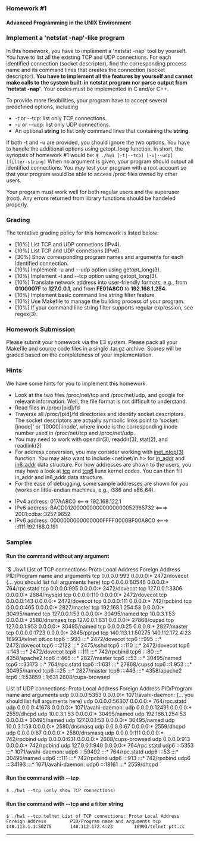 ### Homework #1

#### Advanced Programming in the UNIX Environment

### Implement a 'netstat -nap'-like program

In this homework, you have to implement a 'netstat -nap' tool by yourself. You have to list all the existing TCP and UDP connections. For each identified connection (socket descriptor), find the corresponding process name and its command lines that creates the connection (socket descriptor). <b>You have to implement all the features by yourself and cannot make calls to the system built-in netstat program nor parse output from 'netstat -nap'</b>. Your codes must be implemented in C and/or C++.

To provide more flexibilities, your program have to accept several predefined options, including

* -t or --tcp: list only TCP connections.
* -u or --udp: list only UDP connections.
* An optional <b>string</b> to list only command lines that containing the <b>string</b>.

If both -t and -u are provided, you should ignore the two options.
You have to handle the additional options using getopt_long function. In short, the synopsis of homework #1 would be:
`$ ./hw1 [-t|--tcp] [-u|--udp] [filter-string]` When no argument is given, your program should output all identified connections. You may test your program with a root account so that your program would be able to access /proc files owned by other users.

Your program must work well for both regular users and the superuser (root). Any errors returned from library functions should be handeled properly.

### Grading

The tentative grading policy for this homework is listed below:

* [10%] List TCP and UDP connetions (IPv4).
* [10%] List TCP and UDP connetions (IPv6).
* [30%] Show corresponding program names and arguments for each identified connection.
* [10%] Implement -u and --udp option using getopt_long(3).
* [10%] Implement -t and --tcp option using getopt_long(3).
* [10%] Translate network address into user-friendly formats, e.g., from <b>0100007F</b> to <b>127.0.0.1</b>, and from <b>FE01A8C0</b> to <b>192.168.1.254</b>.
* [10%] Implement basic command line string filter feature.
* [10%] Use Makefile to manage the building process of your program.
* [10%] If your command line string filter supports regular expression, see regex(3).

### Homework Submission

Please submit your homework via the E3 system. Please pack all your Makefile and source code files in a single .tar.gz archive. Scores will be graded based on the completeness of your implementation.

### Hints

We have some hints for you to implement this homework.

* Look at the two files /proc/net/tcp and /proc/net/udp, and google for relevant information. Well, the file format is not difficult to understand.
* Read files in /proc/[pid]/fd
* Traverse all /proc/[pid]/fd directories and identify socket descriptors. The socket descriptors are actually symbolic links point to 'socket:[inode]' or '[0000]:inode', where inode is the corresponding inode number used in /proc/net/tcp and /proc/net/udp.
* You may need to work with opendir(3), readdir(3), stat(2), and readlink(2)
* For address conversion, you may consider working with [inet_ntop(3)](http://man7.org/linux/man-pages/man3/inet_ntop.3.html) function. You may also want to include <netinet/in.h> for [in_addr](http://bazaar.launchpad.net/~vcs-imports/glibc/master/view/head:/inet/netinet/in.h#L31) and [in6_addr](http://bazaar.launchpad.net/~vcs-imports/glibc/master/view/head:/inet/netinet/in.h#L211) data structure. For how addresses are shown to the users, you may have a look at [tcp](http://lxr.free-electrons.com/source/net/ipv4/tcp_ipv4.c#L2255) and [tcp6](http://lxr.free-electrons.com/source/net/ipv6/tcp_ipv6.c#L1779) liunx kernel codes. You can then fill in_addr and in6_addr data structure.
* For the ease of debugging, some sample addresses are shown for you (works on little-endian machines, e.g., i386 and x86_64).<br>
- IPv4 address: 017AA8C0 <===> 192.168.122.1<br>
- IPv6 address: BACD0120000000000000000052965732 <===> 2001:cdba::3257:9652<br>
- IPv6 address: 0000000000000000FFFF0000BF00A8C0 <===> ::ffff:192.168.0.191

### Samples

#### Run the command without any argument

`$ ./hw1
List of TCP connections:
Proto Local Address           Foreign Address         PID/Program name and arguments
tcp   0.0.0.0:993             0.0.0.0:*               2472/dovecot (... you should list full arguments here)
tcp   0.0.0.0:60546           0.0.0.0:*               764/rpc.statd
tcp   0.0.0.0:995             0.0.0.0:*               2472/dovecot
tcp   127.0.0.1:3306          0.0.0.0:*               2684/mysqld
tcp   0.0.0.0:110             0.0.0.0:*               2472/dovecot
tcp   0.0.0.0:143             0.0.0.0:*               2472/dovecot
tcp   0.0.0.0:111             0.0.0.0:*               742/rpcbind
tcp   0.0.0.0:465             0.0.0.0:*               2827/master
tcp   192.168.1.254:53        0.0.0.0:*               30495/named
tcp   127.0.0.1:53            0.0.0.0:*               30495/named
tcp   10.0.3.1:53             0.0.0.0:*               2580/dnsmasq
tcp   127.0.0.1:631           0.0.0.0:*               27868/cupsd
tcp   127.0.0.1:953           0.0.0.0:*               30495/named
tcp   0.0.0.0:25              0.0.0.0:*               2827/master
tcp   0.0.0.0:1723            0.0.0.0:*               2845/pptpd
tcp   140.113.1.1:50275       140.112.172.4:23        16993/telnet ptt.cc
tcp6  :::993                  :::*                    2472/dovecot
tcp6  :::995                  :::*                    2472/dovecot
tcp6  :::2122                 :::*                    2475/sshd
tcp6  :::110                  :::*                    2472/dovecot
tcp6  :::143                  :::*                    2472/dovecot
tcp6  :::111                  :::*                    742/rpcbind
tcp6  :::80                   :::*                    4358/apache2
tcp6  :::465                  :::*                    2827/master
tcp6  :::53                   :::*                    30495/named
tcp6  :::33173                :::*                    764/rpc.statd
tcp6  ::1:631                 :::*                    27868/cupsd
tcp6  ::1:953                 :::*                    30495/named
tcp6  :::25                   :::*                    2827/master
tcp6  :::443                  :::*                    4358/apache2
tcp6  ::1:53859               ::1:631                 2608/cups-browsed

List of UDP connections:
Proto Local Address           Foreign Address         PID/Program name and arguments
udp   0.0.0.0:5353            0.0.0.0:*               1071/avahi-daemon: (... you should list full arguments here)
udp   0.0.0.0:56307           0.0.0.0:*               764/rpc.statd
udp   0.0.0.0:41678           0.0.0.0:*               1071/avahi-daemon:
udp   0.0.0.0:12491           0.0.0.0:*               2559/dhcpd
udp   10.0.3.1:53             0.0.0.0:*               30495/named
udp   192.168.1.254:53        0.0.0.0:*               30495/named
udp   127.0.0.1:53            0.0.0.0:*               30495/named
udp   10.0.3.1:53             0.0.0.0:*               2580/dnsmasq
udp   0.0.0.0:67              0.0.0.0:*               2559/dhcpd
udp   0.0.0.0:67              0.0.0.0:*               2580/dnsmasq
udp   0.0.0.0:111             0.0.0.0:*               742/rpcbind
udp   0.0.0.0:631             0.0.0.0:*               2608/cups-browsed
udp   0.0.0.0:913             0.0.0.0:*               742/rpcbind
udp   127.0.0.1:940           0.0.0.0:*               764/rpc.statd
udp6  :::5353                 :::*                    1071/avahi-daemon:
udp6  :::59492                :::*                    764/rpc.statd
udp6  :::53                   :::*                    30495/named
udp6  :::111                  :::*                    742/rpcbind
udp6  :::913                  :::*                    742/rpcbind
udp6  :::34193                :::*                    1071/avahi-daemon:
udp6  :::18161                :::*                    2559/dhcpd
`

#### Run the command with --tcp

`$ ./hw1 --tcp
(only show TCP connections)`

#### Run the command with --tcp and a filter string

`$ ./hw1 --tcp telnet
List of TCP connections:
Proto Local Address           Foreign Address         PID/Program name and arguments
tcp   140.113.1.1:50275       140.112.172.4:23        16993/telnet ptt.cc`

***

